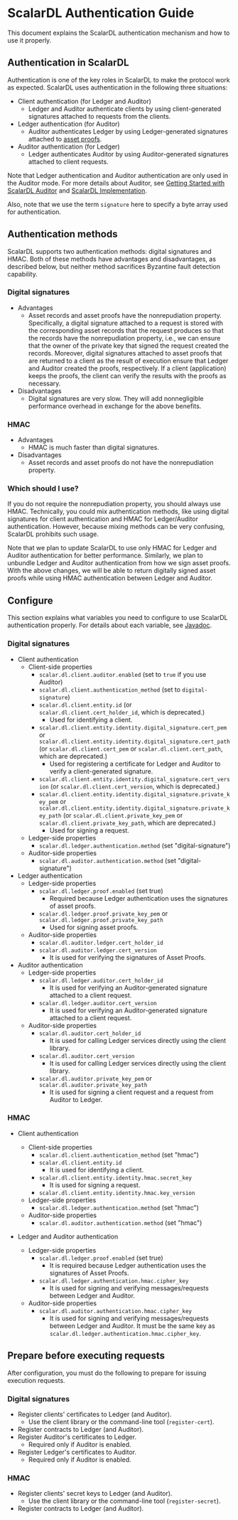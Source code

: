 # ScalarDL Authentication Guide

This document explains the ScalarDL authentication mechanism and how to use it properly. 

## Authentication in ScalarDL

Authentication is one of the key roles in ScalarDL to make the protocol work as expected.
ScalarDL uses authentication in the following three situations:
* Client authentication (for Ledger and Auditor)
    * Ledger and Auditor authenticate clients by using client-generated signatures attached to requests from the clients.
* Ledger authentication (for Auditor)
    * Auditor authenticates Ledger by using Ledger-generated signatures attached to [asset proofs](how-to-use-proof.md).
* Auditor authentication (for Ledger)
    * Ledger authenticates Auditor by using Auditor-generated signatures attached to client requests.

Note that Ledger authentication and Auditor authentication are only used in the Auditor mode. For more details about Auditor, see [Getting Started with ScalarDL Auditor](getting-started-auditor.md) and [ScalarDL Implementation](implementation.md).

Also, note that we use the term `signature` here to specify a byte array used for authentication.

## Authentication methods

ScalarDL supports two authentication methods: digital signatures and HMAC.
Both of these methods have advantages and disadvantages, as described below, but neither method sacrifices Byzantine fault detection capability.

### Digital signatures

* Advantages
  * Asset records and asset proofs have the nonrepudiation property. Specifically, a digital signature attached to a request is stored with the corresponding asset records that the request produces so that the records have the nonrepudiation property, i.e., we can ensure that the owner of the private key that signed the request created the records. Moreover, digital signatures attached to asset proofs that are returned to a client as the result of execution ensure that Ledger and Auditor created the proofs, respectively. If a client (application) keeps the proofs, the client can verify the results with the proofs as necessary.
* Disadvantages
  * Digital signatures are very slow. They will add nonnegligible performance overhead in exchange for the above benefits.

### HMAC

* Advantages
    * HMAC is much faster than digital signatures.
* Disadvantages
    * Asset records and asset proofs do not have the nonrepudiation property.

### Which should I use?

If you do not require the nonrepudiation property, you should always use HMAC.
Technically, you could mix authentication methods, like using digital signatures for client authentication and HMAC for Ledger/Auditor authentication. However, because mixing methods can be very confusing, ScalarDL prohibits such usage.

Note that we plan to update ScalarDL to use only HMAC for Ledger and Auditor authentication for better performance. Similarly, we plan to unbundle Ledger and Auditor authentication from how we sign asset proofs. With the above changes, we will be able to return digitally signed asset proofs while using HMAC authentication between Ledger and Auditor.

## Configure

This section explains what variables you need to configure to use ScalarDL authentication properly. For details about each variable, see [Javadoc](TODO).

### Digital signatures

* Client authentication
    * Client-side properties
        * `scalar.dl.client.auditor.enabled` (set to `true` if you use Auditor)
        * `scalar.dl.client.authentication_method` (set to `digital-signature`)
        * `scalar.dl.client.entity.id` (or `scalar.dl.client.cert_holder_id`, which is deprecated.)
            * Used for identifying a client.
        * `scalar.dl.client.entity.identity.digital_signature.cert_pem` or `scalar.dl.client.entity.identity.digital_signature.cert_path` (or `scalar.dl.client.cert_pem` or `scalar.dl.client.cert_path`, which are deprecated.)
            * Used for registering a certificate for Ledger and Auditor to verify a client-generated signature.
        * `scalar.dl.client.entity.identity.digital_signature.cert_version` (or `scalar.dl.client.cert_version`, which is deprecated.)
        * `scalar.dl.client.entity.identity.digital_signature.private_key_pem` or `scalar.dl.client.entity.identity.digital_signature.private_key_path` (or `scalar.dl.client.private_key_pem` or `scalar.dl.client.private_key_path`, which are deprecated.)
            * Used for signing a request.
    * Ledger-side properties
      * `scalar.dl.ledger.authentication.method` (set "digital-signature")
    * Auditor-side properties
      * `scalar.dl.auditor.authentication.method` (set "digital-signature")
* Ledger authentication 
    * Ledger-side properties
        * `scalar.dl.ledger.proof.enabled` (set true)
            * Required because Ledger authentication uses the signatures of asset proofs.
        * `scalar.dl.ledger.proof.private_key_pem` or `scalar.dl.ledger.proof.private_key_path`  
            * Used for signing asset proofs.
    * Auditor-side properties
        * `scalar.dl.auditor.ledger.cert_holder_id`
        * `scalar.dl.auditor.ledger.cert_version`
            * It is used for verifying the signatures of Asset Proofs.
* Auditor authentication
    * Ledger-side properties
        * `scalar.dl.ledger.auditor.cert_holder_id`
          * It is used for verifying an Auditor-generated signature attached to a client request.
        * `scalar.dl.ledger.auditor.cert_version`
          * It is used for verifying an Auditor-generated signature attached to a client request.
    * Auditor-side properties
        * `scalar.dl.auditor.cert_holder_id`
          * It is used for calling Ledger services directly using the client library.
        * `scalar.dl.auditor.cert_version`
          * It is used for calling Ledger services directly using the client library.
        * `scalar.dl.auditor.private_key_pem` or `scalar.dl.auditor.private_key_path`
          * It is used for signing a client request and a request from Auditor to Ledger.

### HMAC

* Client authentication
    * Client-side properties
        * `scalar.dl.client.authentication_method` (set "hmac")
        * `scalar.dl.client.entity.id`
            * It is used for identifying a client.
        * `scalar.dl.client.entity.identity.hmac.secret_key`
            * It is used for signing a request.
        * `scalar.dl.client.entity.identity.hmac.key_version`
    * Ledger-side properties
      * `scalar.dl.ledger.authentication.method` (set "hmac")
    * Auditor-side properties
      * `scalar.dl.auditor.authentication.method` (set "hmac")

* Ledger and Auditor authentication
    * Ledger-side properties
        * `scalar.dl.ledger.proof.enabled` (set true)
            * It is required because Ledger authentication uses the signatures of Asset Proofs.
        * `scalar.dl.ledger.authentication.hmac.cipher_key`
            * It is used for signing and verifying messages/requests between Ledger and Auditor.
    * Auditor-side properties
        * `scalar.dl.auditor.authentication.hmac.cipher_key`
            * It is used for signing and verifying messages/requests between Ledger and Auditor. It must be the same key as `scalar.dl.ledger.authentication.hmac.cipher_key`.

 ## Prepare before executing requests

 After configuration, you must do the following to prepare for issuing execution requests.

### Digital signatures

* Register clients' certificates to Ledger (and Auditor).
    * Use the client library or the command-line tool (`register-cert`).
* Register contracts to Ledger (and Auditor).
* Register Auditor's certificates to Ledger.
    * Required only if Auditor is enabled.
* Register Ledger's certificates to Auditor.
    * Required only if Auditor is enabled.

### HMAC

* Register clients' secret keys to Ledger (and Auditor).
  * Use the client library or the command-line tool (`register-secret`).
* Register contracts to Ledger (and Auditor).